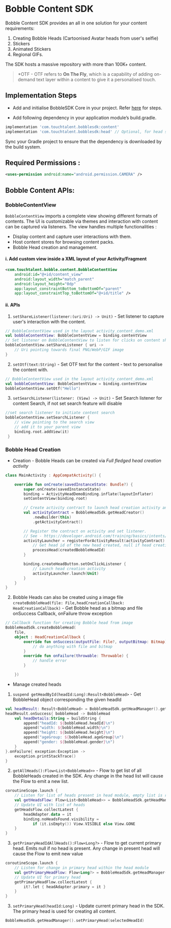  #  Bobble Content SDK

Bobble Content SDK provides an all in one solution for your content requirements:
1. Creating Bobble Heads (Cartoonised Avatar heads from user's selfie)
2. Stickers
3. Animated Stickers
4. Regional GIFs.

The SDK hosts a massive repository with more than 100K+ content.

> *OTF - OTF refers to <b>On The Fly</b>, which is a capability of adding on-demand text layer within a content to give it a personalised touch.
## <a name="implementation_steps"></a>Implementation Steps

- Add and initialise BobbleSDK Core in your project. Refer [here](core.md#setup) for steps.

- Add following dependency in your application module’s build.gradle.
```groovy
implementation 'com.touchtalent.bobblesdk:content'
implementation 'com.touchtalent.bobblesdk:head' // Optional, for head support
```

Sync your Gradle project to ensure that the dependency is downloaded by the build system.

## Required Permissions : 

```xml
<uses-permission android:name="android.permission.CAMERA" />
```
##  Bobble Content APIs:

### BobbleContentView
```BobbleContentView``` imports a complete view showing different formats of contents. The UI is customizable via themes and interaction with content can be captured via listeners. The view handles multiple functionalities :

- Display content and capture user interactions with them.
- Host content stores for browsing content packs.
- Bobble Head creation and management. 

#### i. Add custom view inside a XML layout of your Activity/Fragment
```xml
<com.touchtalent.bobble.content.BobbleContentView
    android:id="@+id/content_view"
    android:layout_width="match_parent"
    android:layout_height="0dp"
    app:layout_constraintBottom_toBottomOf="parent"
    app:layout_constraintTop_toBottomOf="@+id/title" />
```
#### ii. APIs
1. `setShareListener(listener:(uri:Uri) -> Unit)` - Set listener to capture user's interaction with the content.

```kotlin
// BobbleContentView used in the layout activity_content_demo.xml
val bobbleContentView: BobbleContentView = binding.contentView
// Set listener on BobbleContentView to listen for clicks on content share
bobbleContentView.setShareListener { uri ->
    // Uri pointing towards final PNG/WebP/GIF image
}
```
2. `setOtf(text:String)` - Set OTF text for the content - text to personalise the content with.

```kotlin
// BobbleContentView used in the layout activity_content_demo.xml
val bobbleContentView: BobbleContentView = binding.contentView
bobbleContentView.setOtf("Hello")
```
3. ```setSearchListener(listener: (View) -> Unit)``` - Set Search listener for content Search, if not set search feature will disable
```kotlin
//set search listener to initiate content search
bobbleContentView.setSearchListener {
    // view pointing to the search view
    // add it to your parent view
    binding.root.addView(it)
 }
```

### Bobble Head Creation

- Creation - Bobble Heads can be created via *Full fledged head creation activity*

```kotlin 
class MainActivity : AppCompatActivity() {

    override fun onCreate(savedInstanceState: Bundle?) {
        super.onCreate(savedInstanceState)
        binding = ActivityHeadDemoBinding.inflate(layoutInflater)
        setContentView(binding.root)

        // Create activity contract to launch head creation activity and listen for result
        val activityContract = BobbleHeadSdk.getHeadCreator()
            .newBuilder(this)
            .getActivityContract()

        // Register the contract on activity and set listener.
        // See - https://developer.android.com/training/basics/intents/result
        activityLauncher = registerForActivityResult(activityContract) { createdBobbleHeadId ->
            // Get head id of the new head created, null if head creation failed
            processHead(createdBobbleHeadId)
        }

        binding.createHeadButton.setOnClickListener {
            // Launch head creation activity
            activityLauncher.launch(Unit)
        }
    }
}
```

2. Bobble Heads can also be created using a image file `createBobbleHead(file: File,headCreationCallback: HeadCreationCallback)` - Get Bobble head as a bitmap and file onSuccess Callback, onFailure throw exception
```kotlin
// Callback function for creating Bobble head from image
BobbleHeadSdk.createBobbleHead(
    file,
    object : HeadCreationCallback {
        override fun onSuccess(outputFile: File?, outputBitmap: Bitmap) {
            // do anything with file and bitmap
        }
        override fun onFailure(throwable: Throwable) {
            // handle error
        }

    })
```

- Manage created heads

1. `suspend getHeadById(headId:Long):Result<BobbleHead>` - Get BobbleHead object corresponding the given headId
```kotlin
val headResult: Result<BobbleHead> = BobbleHeadSdk.getHeadManager().getHeadById(headId)
headResult.onSuccess{ bobbleHead -> BobbleHead
    val headDetails:String = buildString {
        append("headId: ${bobbleHead.headId}\n")
        append("width: ${bobbleHead.width}\n")
        append("height: ${bobbleHead.height}\n")
        append("ageGroup: ${bobbleHead.ageGroup}\n")
        append("gender: ${bobbleHead.gender}\n")
    }
}.onFailure{ exception:Exception -> 
    exception.printStackTrace()
}
```
2. `getAllHeads():Flow<List<BobbleHead>>` - Flow to get list of all BobbleHeads created in the SDK. Any change in the head list will cause the Flow to emit a new list.
```kotlin
coroutineScope.launch {
    // Listen for list of heads present in head module, empty list is returned for no heads
    val getHeadsFlow: Flow<List<BobbleHead>> = BobbleHeadSdk.getHeadManager().getAllHeads()
    // Update UI with list of heads
    getHeadsFlow.collectLatest {
        headAdapter.data = it
        binding.noHeadsFound.visibility =
            if (it.isEmpty()) View.VISIBLE else View.GONE
    }
}
```
3. `getPrimaryHeadIdAllHeads():Flow<Long?>` - Flow to get current primary head. Emits null if no head is present. Any change in present head will cause the Flow to emit new value
```kotlin
coroutineScope.launch {
    // Listen for change in primary head within the head module
    val getPrimaryHeadFlow: Flow<Long?> = BobbleHeadSdk.getHeadManager().getPrimaryHeadId()
    // Update UI for primary head
    getPrimaryHeadFlow.collectLatest {
        it?.let { headAdapter.primary = it }
    }
}
```
3. `setPrimaryHead(headId:Long)` - Update current primary head in the SDK. The primary head is used for creating all content. 
```kotlin
BobbleHeadSdk.getHeadManager().setPrimaryHead(selectedHeadId)
```
